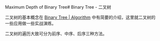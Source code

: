 Maximum Depth of Binary Tree# Binary Tree - 二叉树

二叉树的基本概念在 [Binary Tree | Algorithm](http://algorithm.yuanbin.me/data_structure/binary_tree.html) 中有简要的介绍，这里就二叉树的一些应用做一些实战演练。

二叉树的遍历大致可分为前序、中序、后序三种方法。
